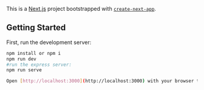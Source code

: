 This is a [Next.js](https://nextjs.org/) project bootstrapped with [`create-next-app`](https://github.com/vercel/next.js/tree/canary/packages/create-next-app).

## Getting Started

First, run the development server:

```bash
npm install or npm i
npm run dev
#run the express server:
npm run serve

Open [http://localhost:3000](http://localhost:3000) with your browser to see the result.


```
